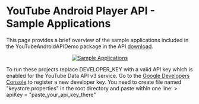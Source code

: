 # YouTube Android Player API - Sample Applications
This page provides a brief overview of the sample applications included in the YouTubeAndroidAPIDemo package in the API [download](https://developers.google.com/youtube/android/player/downloads).
<p align="center">
  <a href="https://developers.google.com/youtube/android/player/sample-applications"><img alt="Sample Applications" src="https://developers.google.com/youtube/images/android-video-wall-example.png"/></a>
</p>
To run these projects replace DEVELOPER_KEY with a valid API key which is enabled for the YouTube Data API v3 service. Go to the <a href="https://console.developers.google.com/">Google Developers Console</a> to register a new developer key.
You need to create file named "keystore.properties" in the root directory and paste within one line:
> apiKey = "paste_your_api_key_there"